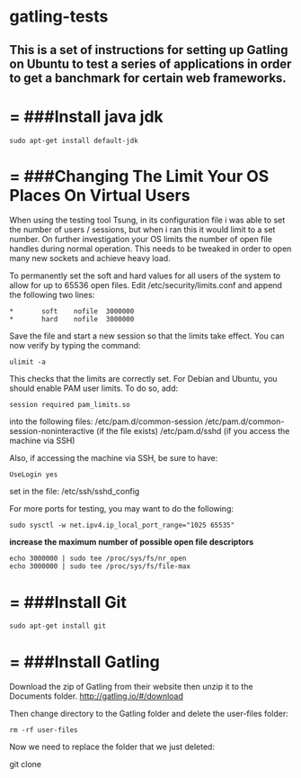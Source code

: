 # gatling-tests

## This is a set of instructions for setting up Gatling on Ubuntu to test a series of applications in order to get a banchmark for certain web frameworks.

=
###Install java jdk
=

```
sudo apt-get install default-jdk
```

=
###Changing The Limit Your OS Places On Virtual Users
=

When using the testing tool Tsung, in its configuration file i was able to set the number of users / sessions, but when i ran this it would limit to a set number. On further investigation your OS limits the number of open file handles during normal operation. This needs to be tweaked in order to open many new sockets and achieve heavy load.

To permanently set the soft and hard values for all users of the system to allow for up to 65536 open files. Edit /etc/security/limits.conf and append the following two lines:

```
*       soft    nofile  3000000
*       hard    nofile  3000000
```

Save the file and start a new session so that the limits take effect. You can now verify by typing the command:

```
ulimit -a 
```

This checks that the limits are correctly set. For Debian and Ubuntu, you should enable PAM user limits. To do so, add:

```
session required pam_limits.so
```

into the following files:
/etc/pam.d/common-session
/etc/pam.d/common-session-noninteractive (if the file exists)
/etc/pam.d/sshd (if you access the machine via SSH)

Also, if accessing the machine via SSH, be sure to have:

```
UseLogin yes
```

set in the file: 
/etc/ssh/sshd_config

For more ports for testing, you may want to do the following:

```
sudo sysctl -w net.ipv4.ip_local_port_range="1025 65535"
```

**increase the maximum number of possible open file descriptors**

```
echo 3000000 | sudo tee /proc/sys/fs/nr_open
echo 3000000 | sudo tee /proc/sys/fs/file-max
```


=
###Install Git
=

```
sudo apt-get install git
```

=
###Install Gatling
=

Download the zip of Gatling from their website then unzip it to the Documents folder. http://gatling.io/#/download

Then change directory to the Gatling folder and delete the user-files folder:

```
rm -rf user-files
```

Now we need to replace the folder that we just deleted:

git clone 



